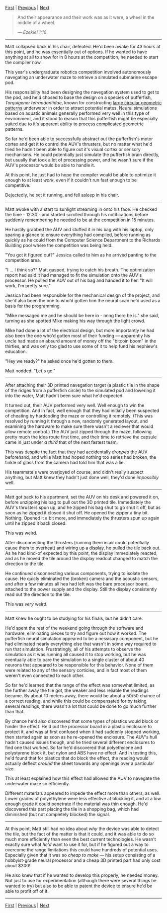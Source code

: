 [First][first] | [Previous][prev] | [Next][next]


> And their appearance and their work was as it were, a wheel in the middle of a wheel.
> 
> _&mdash; Ezekiel 1:16_

--------

Matt collapsed back in his chair, defeated.
He'd been awake for 43 hours at this point, and he was essentially out of options.
If he wanted to have anything at all to show for in 8 hours at the competition, he needed to start the compiler now.

This year's undergraduate robotics competition involved autonomously navegating an underwater maze to retrieve a simulated submarine escape pod.

His responsibility had been designing the navegation system used to get to the pod, and he'd chosed to base the design on a species of pufferfish, _Torquigener tetraodontidae_, known for constructing [large circular geometric patterns][pufferfish] underwater in order to attract potential mates.
Neural simulations based on aquatic animals generally performed very well in this type of environment, and it stood to reason that this pufferfish might be especially suited due to it's apparent ability to process complicated geometric patterns.

[pufferfish]: //doi.org/10.1038/srep02106

So far he'd been able to successfully abstract out the pufferfish's motor cortex and get it to control the AUV's thrusters, but no matter what he'd tried he hadn't been able to figure out it's visual cortex or sensory mechanisms.
He could potentially just simulate the pufferfish brain directly, but usually that took a lot of processing power, and he wasn't sure if the AUV's processor would be able to handle it.

At this point, he just had to hope the compiler would be able to optimize it enough to at least _work_, even if it couldn't run fast enough to be competitive.

Dejectedly, he set it running, and fell asleep in his chair.

--------

Matt awoke with a start to sunlight streaming in onto his face.
He checked the time - 12:30 - and started scrolled through his notifications before suddenly remembering he needed to be at the competition in 15 minutes.

He hastily grabbed the AUV and stuffed it in his bag with his laptop, only sparing a glance to ensure everything had compiled, before running as quickly as he could from the Computer Science Department to the Richards Building pool where the competition was being held.

"You got it figured out?" Jessica called to him as he arrived panting to the competition area.

"I ... I think so?" Matt gasped, trying to catch his breath.
The optimization report had said it had managed to fit the simulation onto the AUV's processor.
He pulled the AUV out of his bag and handed it to her.
"It will work, I'm pretty sure."

Jessica had been responsible for the mechanical design of the project, and she'd also been the one to who'd gotten him the neural scan he'd used as a basis for the programming.

"Mike messaged me and he should be here in - nnng there he is." she said, turning as she spotted Mike making his way through the light crowd.

Mike had done a lot of the electrical design, but more importantly he had also been the one who'd gotten most of their funding &mdash; apparently his uncle had made an absurd amount of money off the "bitcoin boom" in the thirties, and was only too glad to use some of it to help fund his nephiew's education.

"Hey we ready?" he asked once he'd gotten to them.

Matt nodded. "Let's go."

--------

After attaching their 3D printed navegation target (a plastic tile in the shape of the ridges from a pufferfish circle) to the simulated pod and lowering it into the water, Matt hadn't been sure what he'd expected.

It turned out, their AUV performed very well.
Well enough to win the competition.
And in fact, well enough that they had initially been suspected of cheating by hardcoding the maze or controlling it remotely.
(This was resolved by running it through a new, randomly generated layout, and examining the hardware to make sure there wasn't a reciever that would allow remote control.)
The AUV just zipped through the maze, following pretty much the idea route first time, and their time to retrieve the capsule came in just under _a third_ that of the next fastest team.

This was despite the fact that they had accidentally _dropped_ the AUV beforehand, and while Matt had hoped nothing too series had broken, the tinkle of glass from the camera had told him that was a lie.

His teammate's were overjoyed of course, and didn't really suspect anything, but Matt knew they hadn't just done well, they'd done _impossibly_ well.

--------

Matt got back to his apartment, set the AUV on his desk and powered it on, before unzipping his bag to pull out the 3D printed tile.
Immediately the AUV's thrusters spun up, and he zipped his bag shut to go shut it off, but as soon as he zipped it closed it shut off.
He opened the zipper a tiny bit.
Nothing.
Opened it a bit more, and immediately the thrusters spun up again until he zipped it back closed.

This was weird.

After disconnecting the thrusters (running them in air could potentially cause them to overheat) and wiring up a display, he pulled the tile back out.
As he had kind-of expected by this point, the display immediately reacted, and as he moved the tile around the display readout changed to match the direction to the tile.

He continued disconnecting various components, trying to isolate the cause.
He quicly eliminated the (broken) camera and the acoustic sensors, and after a few minutes all hea had left was the bare processor board, attached to the power supply and the display.
Still the display consistently read out the direction to the tile.

This was _very_ weird.

--------

Matt knew he ought to be studying for his finals, but he didn't care.

He'd spent the rest of the weekend going through the software and hardware, eliminating pieces to try and figure out how it worked.
The pufferfish neural simulation appeared to be a nessisary component, but he had eliminated nearly everything else that wasn't in some way required to run that simulation.
Frustratingly, all of his attempts to observe the simulation as it was running all caused it to stop working, but he was eventually able to pare the simulation to a single cluster of about 40 neurons that appeared to be responsible for this behavior.
None of them were related to any of the sensory corticies, and in fact most of them weren't even connected to each other.

So far he'd learned that the range of the effect was somewhat limited, as the further away the tile got, the weaker and less reliable the readings became.
By about 10 meters away, there would be about a 50/50 chance of a correct reading, and while this could be compensated for by taking several readings, there wasn't a lot that could be done to go much further than that.

By chance he'd also discovered that some types of plastics would block or hinder the effect.
He'd put the processor board in a plastic enclosure to protect it, and was at first confused when it had suddenly stopped working, then started again as soon as he re-opened the enclosure.
The AUV's hull hadn't caused issues though, and he tried several different enclosures to find one that worked.
So far he'd discovered that polyethylene and polystyrene  block it, but nylon and ABS have no effect.
And in testing this, he'd found that for plastics that do block the effect, the reading would actually deflect _around_ the sheet towards any openings over a particular size.

This at least explained how this effect had allowed the AUV to navegate the underwater maze so efficiently. 

Different materials appeared to impede the effect more than others, as well.
Lower grades of polyethylene were less effective at blocking it, and at a low enough grade it could penetrate if the material was thin enough.
He'd discovered this part placing the tile in a shopping bag, which had diminished (but not completely blocked) the signal.

--------

At this point, Matt still had no idea about _why_ the device was able to detect the tile, but the fact of the matter is that it could, and it was able to do so much more efficiently than even the best current technologies.
He wasn't exactly sure what _he'd_ want to use it for, but if he figured out a way to overcome the range limitations this could have hundreds of potential uses.
Especially given that it was so _cheap to make_ &mdash; his setup consisting of a hobbyist-grade neural processor and a cheap 3D printed part had only cost about $300!

He also knew that if he wanted to develop this properly, he needed money.
Not just to use for experimentation (although there were several things he wanted to try) but also to be able to patent the device to ensure he'd be able to profit off of it.

--------

[First][first] | [Previous][prev] | [Next][next]

[first]: http://example.com
[prev]: http://example.com
[next]: http://example.com

